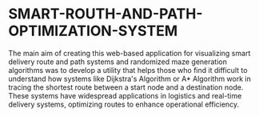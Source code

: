 # SMART-ROUTH-AND-PATH-OPTIMIZATION-SYSTEM
The main aim of creating this web-based application for visualizing smart delivery route and path systems and randomized maze generation algorithms was to develop a utility that helps those who find it difficult to understand how systems like Dijkstra's Algorithm or A* Algorithm work in tracing the shortest route between a start node and a destination node. These systems have widespread applications in logistics and real-time delivery systems, optimizing routes to enhance operational efficiency.
